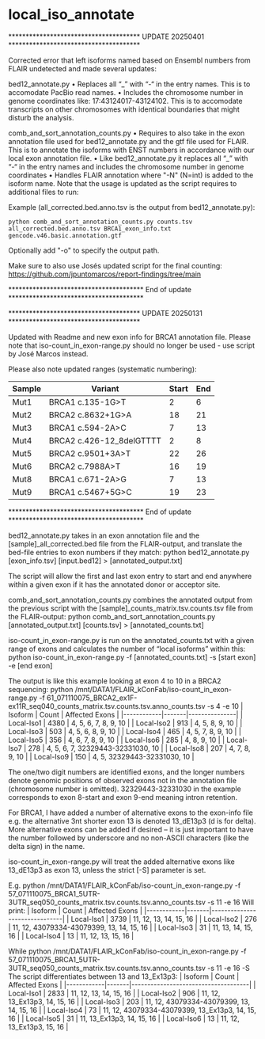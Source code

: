 # local_iso_annotate
************************************** UPDATE 20250401 **************************************

Corrected error that left isoforms named based on Ensembl numbers from FLAIR undetected and made several updates:

bed12_annotate.py
•	Replaces all “_” with “-“ in the entry names. This is to accomodate PacBio read names.
•	Includes the chromosome number in genome coordinates like: 17:43124017-43124102. This is to accomodate transcripts on other chromosomes with identical boundaries that might disturb the analysis.

comb_and_sort_annotation_counts.py
•	Requires to also take in the exon annotation file used for bed12_annotate.py and the gtf file used for FLAIR. This is to annotate the isoforms with ENST numbers in accordance with our local exon annotation file.
•	Like bed12_annotate.py it replaces all “_” with “-“ in the entry names and includes the chromosome number in genome coordinates
•	Handles FLAIR annotation where "-N" (N=int) is added to the isoform name.
Note that the usage is updated as the script requires to additional files to run:

Example (all_corrected.bed.anno.tsv is the output from bed12_annotate.py):

`python comb_and_sort_annotation_counts.py counts.tsv all_corrected.bed.anno.tsv BRCA1_exon_info.txt gencode.v46.basic.annotation.gtf`


Optionally add "-o" to specify the output path.

Make sure to also use Josés updated script for the final counting: 
https://github.com/jpuntomarcos/report-findings/tree/main




*************************************** End of update ***************************************

************************************** UPDATE 20250131 **************************************

Updated with Readme and new exon info for BRCA1 annotation file.
Please note that iso-count_in_exon-range.py should no longer be used - use script by José Marcos instead.

Please also note updated ranges (systematic numbering):

| Sample  | Variant                     | Start | End |
|---------|------------------------------|-------|-----|
| Mut1    | BRCA1 c.135-1G>T             | 2     | 6   |
| Mut2    | BRCA2 c.8632+1G>A            | 18    | 21  |
| Mut3    | BRCA1 c.594-2A>C             | 7     | 13  |
| Mut4    | BRCA2 c.426-12_8delGTTTT     | 2     | 8   |
| Mut5    | BRCA2 c.9501+3A>T            | 22    | 26  |
| Mut6    | BRCA2 c.7988A>T              | 16    | 19  |
| Mut8    | BRCA1 c.671-2A>G             | 7     | 13  |
| Mut9    | BRCA1 c.5467+5G>C            | 19    | 23  |

*************************************** End of update ***************************************


bed12_annotate.py takes in an exon annotation file and the [sample]_all_corrected.bed file from the FLAIR-output, and translate the bed-file entries to exon numbers if they match:
python bed12_annotate.py [exon_info.tsv] [input.bed12] > [annotated_output.txt] 
 
The script will allow the first and last exon entry to start and end anywhere within a given exon if it has the annotated donor or acceptor site.
 
comb_and_sort_annotation_counts.py combines the annotated output from the previous script with the [sample]_counts_matrix.tsv.counts.tsv file from the FLAIR-output:
python comb_and_sort_annotation_counts.py  [annotated_output.txt] [counts.tsv] > [annotated_counts.txt]
 
iso-count_in_exon-range.py is run on the annotated_counts.txt with a given range of exons and calculates the number of “local isoforms” within this:
python iso-count_in_exon-range.py -f [annotated_counts.txt] -s [start exon] -e [end exon]
 
The output is like this example looking at exon 4 to 10 in a BRCA2 sequencing:
python /mnt/DATA1/FLAIR_kConFab/iso-count_in_exon-range.py -f 61_071110075_BRCA2_ex1F-ex11R_seq040_counts_matrix.tsv.counts.tsv.anno_counts.tsv -s 4 -e 10
| Isoform     | Count | Affected Exons |
|------------|-------|---------------|
| Local-Iso1 | 4380  | 4, 5, 6, 7, 8, 9, 10 |
| Local-Iso2 | 913   | 4, 5, 8, 9, 10 |
| Local-Iso3 | 503   | 4, 5, 6, 8, 9, 10 |
| Local-Iso4 | 465   | 4, 5, 7, 8, 9, 10 |
| Local-Iso5 | 356   | 4, 6, 7, 8, 9, 10 |
| Local-Iso6 | 285   | 4, 8, 9, 10 |
| Local-Iso7 | 278   | 4, 5, 6, 7, 32329443-32331030, 10 |
| Local-Iso8 | 207   | 4, 7, 8, 9, 10 |
| Local-Iso9 | 150   | 4, 5, 32329443-32331030, 10 |

 
The one/two digit numbers are identified exons, and the longer numbers denote genomic positions of observed exons not in the annotation file (chromosome number is omitted). 32329443-32331030 in the example corresponds to exon 8-start and exon 9-end meaning intron retention.
 
For BRCA1, I have added a number of alternative exons to the exon-info file e.g. the alternative 3nt shorter exon 13 is denoted 13_dE13p3 (d is for delta). More alternative exons can be added if desired – it is just important to have the number followed by underscore and no non-ASCII characters (like the delta sign) in the name.
 
iso-count_in_exon-range.py will treat the added alternative exons like 13_dE13p3 as exon 13, unless the strict [-S] parameter is set.
 
E.g. python /mnt/DATA1/FLAIR_kConFab/iso-count_in_exon-range.py -f 57_071110075_BRCA1_5UTR-3UTR_seq050_counts_matrix.tsv.counts.tsv.anno_counts.tsv -s 11 -e 16
Will print:
| Isoform     | Count | Affected Exons |
|------------|-------|-------------------------------|
| Local-Iso1 | 3739  | 11, 12, 13, 14, 15, 16 |
| Local-Iso2 | 276   | 11, 12, 43079334-43079399, 13, 14, 15, 16 |
| Local-Iso3 | 31    | 11, 13, 14, 15, 16 |
| Local-Iso4 | 13    | 11, 12, 13, 15, 16 |

While python /mnt/DATA1/FLAIR_kConFab/iso-count_in_exon-range.py -f 57_071110075_BRCA1_5UTR-3UTR_seq050_counts_matrix.tsv.counts.tsv.anno_counts.tsv -s 11 -e 16 -S
The script differentiates between 13 and 13_Ex13p3:
| Isoform     | Count | Affected Exons |
|------------|-------|-------------------------------------|
| Local-Iso1 | 2833  | 11, 12, 13, 14, 15, 16 |
| Local-Iso2 | 906   | 11, 12, 13_Ex13p3, 14, 15, 16 |
| Local-Iso3 | 203   | 11, 12, 43079334-43079399, 13, 14, 15, 16 |
| Local-Iso4 | 73    | 11, 12, 43079334-43079399, 13_Ex13p3, 14, 15, 16 |
| Local-Iso5 | 31    | 11, 13_Ex13p3, 14, 15, 16 |
| Local-Iso6 | 13    | 11, 12, 13_Ex13p3, 15, 16 |

